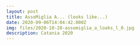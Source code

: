 ```yaml
---
layout: post
title: AssoMiglia A... (looks like...)
date: 2020-09-06T14:04:42.000Z
img: files/2020-10-28-assomiglia_a_looks_l_0.jpg
description: Catania 2020
---
```

